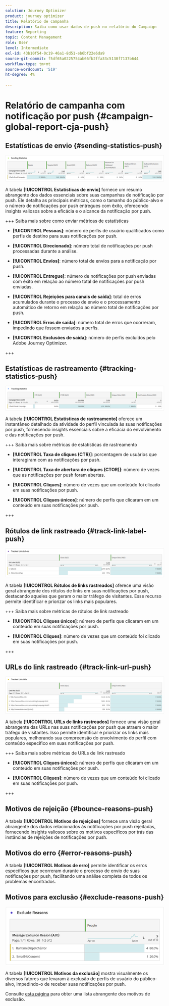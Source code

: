 ```yaml
---
solution: Journey Optimizer
product: journey optimizer
title: Relatório de campanha
description: Saiba como usar dados de push no relatório do Campaign
feature: Reporting
topic: Content Management
role: User
level: Intermediate
exl-id: 43b10f54-0c19-46a1-8d51-eb6bf22e6da9
source-git-commit: f5df65a0225754ab66fb2ffa33c5130f7137b644
workflow-type: tm+mt
source-wordcount: '519'
ht-degree: 4%

---
```


# Relatório de campanha com notificação por push {#campaign-global-report-cja-push}

## Estatísticas de envio {#sending-statistics-push}

![](assets/cja-campaign-push-sending-stat.png)

A tabela **[!UICONTROL Estatísticas de envio]** fornece um resumo abrangente dos dados essenciais sobre suas campanhas de notificação por push. Ele detalha as principais métricas, como o tamanho do público-alvo e o número de notificações por push entregues com êxito, oferecendo insights valiosos sobre a eficácia e o alcance da notificação por push.

+++ Saiba mais sobre como enviar métricas de estatísticas

* **[!UICONTROL Pessoas]**: número de perfis de usuário qualificados como perfis de destino para suas notificações por push.

* **[!UICONTROL Direcionado]**: número total de notificações por push processadas durante a análise.

* **[!UICONTROL Envios]**: número total de envios para a notificação por push.

* **[!UICONTROL Entregue]**: número de notificações por push enviadas com êxito em relação ao número total de notificações por push enviadas.

* **[!UICONTROL Rejeições para canais de saída]**: total de erros acumulados durante o processo de envio e o processamento automático de retorno em relação ao número total de notificações por push.

* **[!UICONTROL Erros de saída]**: número total de erros que ocorreram, impedindo que fossem enviados a perfis.

* **[!UICONTROL Exclusões de saída]**: número de perfis excluídos pelo Adobe Journey Optimizer.

+++

## Estatísticas de rastreamento {#tracking-statistics-push}

![](assets/cja-campaign-push-track-stat.png)

A tabela **[!UICONTROL Estatísticas de rastreamento]** oferece um instantâneo detalhado da atividade do perfil vinculada às suas notificações por push, fornecendo insights essenciais sobre a eficácia do envolvimento e das notificações por push.

+++ Saiba mais sobre métricas de estatísticas de rastreamento

* **[!UICONTROL Taxa de cliques (CTR)]**: porcentagem de usuários que interagiram com as notificações por push.

* **[!UICONTROL Taxa de abertura de cliques (CTOR)]**: número de vezes que as notificações por push foram abertas.

* **[!UICONTROL Cliques]**: número de vezes que um conteúdo foi clicado em suas notificações por push.

* **[!UICONTROL Cliques únicos]**: número de perfis que clicaram em um conteúdo em suas notificações por push.

<!--
* **[!UICONTROL Push custom actions]**: 
-->
+++

## Rótulos de link rastreado {#track-link-label-push}

![](assets/cja-campaign-push-link-labels.png)

A tabela **[!UICONTROL Rótulos de links rastreados]** oferece uma visão geral abrangente dos rótulos de links em suas notificações por push, destacando aqueles que geram o maior tráfego de visitantes. Esse recurso permite identificar e priorizar os links mais populares.

+++ Saiba mais sobre métricas de rótulos de link rastreado

* **[!UICONTROL Cliques únicos]**: número de perfis que clicaram em um conteúdo em suas notificações por push.

* **[!UICONTROL Cliques]**: número de vezes que um conteúdo foi clicado em suas notificações por push.

+++

## URLs do link rastreado {#track-link-url-push}

![](assets/cja-campaign-push-link-urls.png)

A tabela **[!UICONTROL URLs de links rastreados]** fornece uma visão geral abrangente das URLs nas suas notificações por push que atraem o maior tráfego de visitantes. Isso permite identificar e priorizar os links mais populares, melhorando sua compreensão do envolvimento do perfil com conteúdo específico em suas notificações por push.

+++ Saiba mais sobre métricas de URLs de link rastreado

* **[!UICONTROL Cliques únicos]**: número de perfis que clicaram em um conteúdo em suas notificações por push.

* **[!UICONTROL Cliques]**: número de vezes que um conteúdo foi clicado em suas notificações por push.

+++

## Motivos de rejeição {#bounce-reasons-push}

A tabela **[!UICONTROL Motivos de rejeições]** fornece uma visão geral abrangente dos dados relacionados às notificações por push rejeitadas, fornecendo insights valiosos sobre os motivos específicos por trás das instâncias de rejeições de notificações por push.

## Motivos do erro {#error-reasons-push}

A tabela **[!UICONTROL Motivos de erro]** permite identificar os erros específicos que ocorreram durante o processo de envio de suas notificações por push, facilitando uma análise completa de todos os problemas encontrados.

## Motivos para exclusão {#exclude-reasons-push}

![](assets/cja-campaign-push-excluded.png)

A tabela **[!UICONTROL Motivos da exclusão]** mostra visualmente os diversos fatores que levaram à exclusão de perfis de usuário do público-alvo, impedindo-o de receber suas notificações por push.

Consulte [esta página](exclusion-list.md) para obter uma lista abrangente dos motivos de exclusão.
